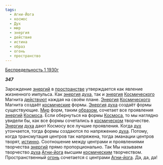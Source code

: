 ```yaml
---
tags:
  - Агни-Йога
  - космос
  - Дух
  - мир
  - энергия
  - действие
  - истина
  - образ
  - огонь
  - пространство
---
```

[Беспредельность 1 1930г](https://127.0.0.1:4002/agni/1930)

___347___

Зарождение [энергий](../../../tags/#[энергия](../../../tags/#энергия)) в [пространстве](../../../tags/#пространство) утверждается как явление жизненного импульса. Как [энергия](../../../tags/#энергия) [духа](../../../tags/#Дух), так и [энергия](../../../tags/#энергия) [Космического](../../../tags/#космос) Магнита [действуют](../../../tags/#действие) каждая на своём плане. [Энергия](../../../tags/#энергия) [Космического](../../../tags/#космос) Магнита создаёт [космические](../../../tags/#космос) формы. [Энергия](../../../tags/#энергия) [духа](../../../tags/#Дух) создаёт формы существующие. [Мир](../../../tags/#мир) форм, таким [образом](../../../tags/#образ), сочетает все проявления [энергий](../../../tags/#[энергия](../../../tags/#энергия)) [Космоса](../../../tags/#космос). Если обернуться на формы [Космоса](../../../tags/#космос), то мы наглядно увидели бы, как все формы сочетались в [космическом](../../../tags/#космос) творчестве. [Энергии](../../../tags/#энергия) [духа](../../../tags/#Дух) дают Космосу все лучшие проявления. Когда [дух](../../../tags/#Дух) утончается, тогда формы создаются по напряжению [духа](../../../tags/#Дух). Потому, когда трансмутация центров так напряжена, тогда эманации центров творят, [истинно](../../../tags/#истина). Соотношение между центрами и проявлениями творчества [энергий](../../../tags/#[энергия](../../../tags/#энергия)) прямо пропорционально. Так Мы называем творчество [духа](../../../tags/#Дух) [Агни-йога](../../../tags/#Агни-Йога) высшим [космическим](../../../tags/#космос) творчеством. Пространственный [огонь](../../../tags/#огонь) сочетается с центрами [Агни-йога](../../../tags/#Агни-Йога). Да, да, да!